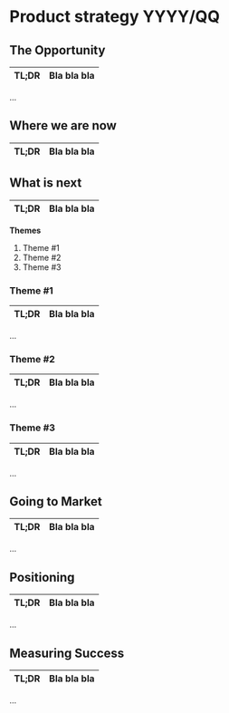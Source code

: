 # Product strategy YYYY/QQ

## The Opportunity

| TL;DR | Bla bla bla |
| ----- | ----------- |

…

## Where we are now

| TL;DR | Bla bla bla |
| ----- | ----------- |

## What is next

| TL;DR | Bla bla bla |
| ----- | ----------- |

**Themes**

1. Theme #1
2. Theme #2
3. Theme #3

### Theme #1

| TL;DR | Bla bla bla |
| ----- | ----------- |

…

### Theme #2

| TL;DR | Bla bla bla |
| ----- | ----------- |

…

### Theme #3

| TL;DR | Bla bla bla |
| ----- | ----------- |

…

## Going to Market

| TL;DR | Bla bla bla |
| ----- | ----------- |

…

## Positioning

| TL;DR | Bla bla bla |
| ----- | ----------- |

…

## Measuring Success

| TL;DR | Bla bla bla |
| ----- | ----------- |

…
